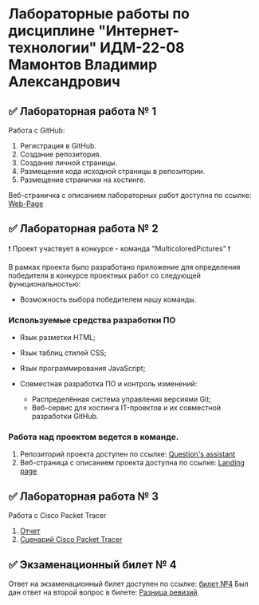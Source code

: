 # Лабораторные работы по дисциплине "Интернет-технологии" ИДМ-22-08 Мамонтов Владимир Александрович

## ✅ Лабораторная работа № 1

Работа с GitHub:

1. Регистрация в GitHub.
2. Создание репозитория.
3. Создание личной страницы.
4. Размещение кода исходной страницы в репозитории.
5. Размещение странички на хостинге.

Веб-страничка с описанием лабораторных работ доступна по ссылке: [Web-Page](https://vovaloda.github.io/internet-technology-labs/)

## ✅ Лабораторная работа № 2

❗ Проект участвует в конкурсе - команда "MulticoloredPictures" ❗

В рамках проекта было разработано приложение для определения победителя в конкурсе проектных работ со следующей функциональностью:
   * Возможность выбора победителем нашу команды. 
   
### Используемые средства разработки ПО
* Язык разметки HTML;
* Язык таблиц стилей CSS;
* Язык программирования JavaScript; 

* Совместная разработка ПО и контроль изменений:
   + Распределённая система управления версиями Git;
   + Веб-сервис для хостинга IT-проектов и их совместной разработки GitHub.
   
### Работа над проектом ведется в команде.
1. Репозиторий проекта доступен по ссылке: [Question's assistant](https://github.com/Tsyreniao/IT_MulticoloredPictures)
2. Веб-страница с описанием проекта доступна по ссылке: [Landing page](https://tsyreniao.github.io/IT_MulticoloredPictures/)
   
## ✅ Лабораторная работа № 3
Работа с Cisco Packet Tracer
1. [Отчет](https://github.com/Vovaloda/internet-technology-labs/blob/main/src/otchet.pdf)
2. [Сценарий Cisco Packet Tracer](https://github.com/Vovaloda/internet-technology-labs/blob/main/src/Lab3.pka)

## ✅ Экзаменационный билет № 4

Ответ на экзаменационный билет доступен по ссылке:
[билет №4](https://github.com/stankin/inet-2022/wiki/exam04)
Был дан ответ на второй вопрос в билете: [Разница ревизий](https://github.com/stankin/inet-2022/wiki/exam04/_compare/b18f1ba2d96e309afe7f6b4392bad7ed9916c87b...6d7d471b25dfe808696527c372717279e4d6264a)
